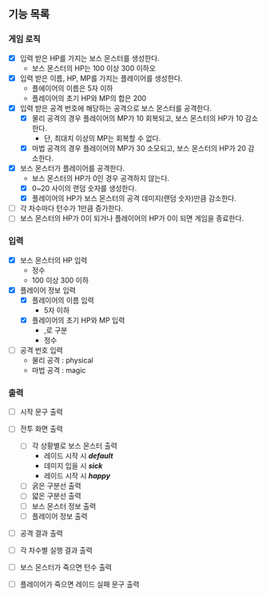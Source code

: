 ## 기능 목록

### 게임 로직
- [x] 입력 받은 HP를 가지는 보스 몬스터를 생성한다.
  - 보스 몬스터의 HP는 100 이상 300 이하오
- [x] 입력 받은 이름, HP, MP를 가지는 플레이어를 생성한다.
  - 플에이어의 이름은 5자 이하
  - 플레이어의 초기 HP와 MP의 합은 200
- [x] 입력 받은 공격 번호에 해당하는 공격으로 보스 몬스터를 공격한다.
  - [x] 물리 공격의 경우 플레이어의 MP가 10 회복되고, 보스 몬스터의 HP가 10 감소한다.
    - 단, 최대치 이상의 MP는 회복할 수 없다.
  - [x] 마법 공격의 경우 플레이어의 MP가 30 소모되고, 보스 몬스터의 HP가 20 감소한다.
- [x] 보스 몬스터가 플레이어를 공격한다.
  - 보스 몬스터의 HP가 0인 경우 공격하지 않는다.
  - [x] 0~20 사이의 랜덤 숫자를 생성한다.
  - [x] 플레이어의 HP가 보스 몬스터의 공격 데미지(랜덤 숫자)만큼 감소한다.
- [ ] 각 차수마다 턴수가 1만큼 증가한다. 
- [ ] 보스 몬스터의 HP가 0이 되거나 플레이어의 HP가 0이 되면 게임을 종료한다.

### 입력
- [x] 보스 몬스터의 HP 입력
  - 정수
  - 100 이상 300 이하
- [x] 플레이어 정보 입력
  - [x] 플레이어의 이름 입력
    - 5자 이하
  - [x] 플레이어의 초기 HP와 MP 입력
    - ,로 구분
    - 정수
- [ ] 공격 번호 입력
  - 물리 공격 : physical
  - 마법 공격 : magic

### 출력
- [ ] 시작 문구 출력
- [ ] 전투 화면 출력
  - [ ] 각 상황별로 보스 몬스터 출력
    - 레이드 시작 시 ***default***
    - 데미지 입을 시 ***sick***
    - 레이드 시작 시 ***happy***
  - [ ] 굵은 구분선 출력
  - [ ] 얇은 구분선 출력
  - [ ] 보스 몬스터 정보 출력
  - [ ] 플레이어 정보 출력
- [ ] 공격 결과 출력
- [ ] 각 차수별 실행 결과 출력
- [ ] 보스 몬스터가 죽으면 턴수 출력
- [ ] 플레이어가 죽으면 레이드 실패 문구 출력

